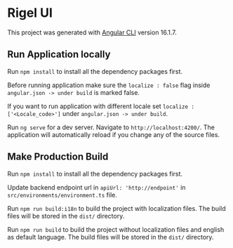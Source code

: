 # Rigel UI

This project was generated with [Angular CLI](https://github.com/angular/angular-cli) version 16.1.7.

## Run Application locally

Run `npm install` to install all the dependency packages first.


Before running application make sure the `localize : false` flag inside `angular.json -> under build` is marked false.


If you want to run application with different locale set `localize : ['<Locale_code>']` under `angular.json -> under build`.


Run `ng serve` for a dev server. Navigate to `http://localhost:4200/`. The application will automatically reload if you change any of the source files.


## Make Production Build

Run `npm install` to install all the dependency packages first.


Update backend endpoint url in `apiUrl: 'http://endpoint'` in `src/environments/environment.ts` file.


Run `npm run build:i18n` to build the project with localization files. The build files will be stored in the `dist/` directory.


Run `npm run build` to build the project without localization files and english as default language. The build files will be stored in the `dist/` directory.
